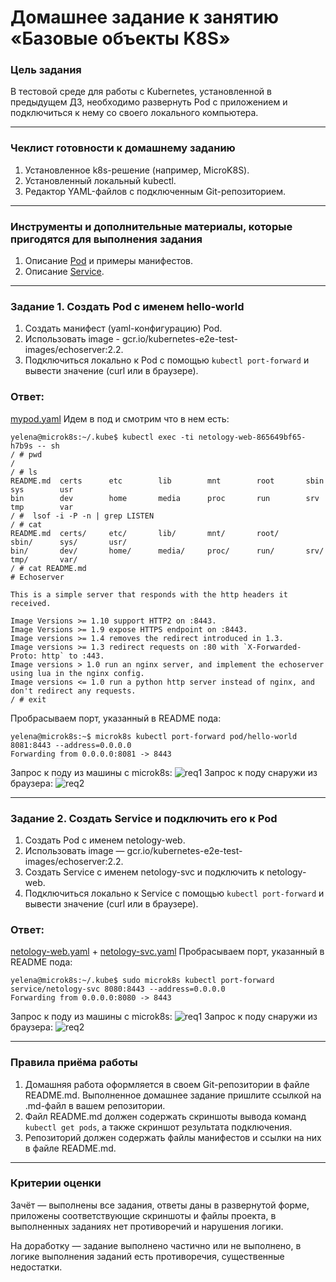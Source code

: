 # Домашнее задание к занятию «Базовые объекты K8S»

### Цель задания

В тестовой среде для работы с Kubernetes, установленной в предыдущем ДЗ, необходимо развернуть Pod с приложением и подключиться к нему со своего локального компьютера. 

------

### Чеклист готовности к домашнему заданию

1. Установленное k8s-решение (например, MicroK8S).
2. Установленный локальный kubectl.
3. Редактор YAML-файлов с подключенным Git-репозиторием.

------

### Инструменты и дополнительные материалы, которые пригодятся для выполнения задания

1. Описание [Pod](https://kubernetes.io/docs/concepts/workloads/pods/) и примеры манифестов.
2. Описание [Service](https://kubernetes.io/docs/concepts/services-networking/service/).

------

### Задание 1. Создать Pod с именем hello-world

1. Создать манифест (yaml-конфигурацию) Pod.
2. Использовать image - gcr.io/kubernetes-e2e-test-images/echoserver:2.2.
3. Подключиться локально к Pod с помощью `kubectl port-forward` и вывести значение (curl или в браузере).

### Ответ:
[mypod.yaml](./mypod.yaml)
Идем в под и смотрим что в нем есть:
```
yelena@microk8s:~/.kube$ kubectl exec -ti netology-web-865649bf65-h7b9s -- sh
/ # pwd
/
/ # ls
README.md  certs      etc        lib        mnt        root       sbin       sys        usr
bin        dev        home       media      proc       run        srv        tmp        var
/ #  lsof -i -P -n | grep LISTEN
/ # cat
README.md  certs/     etc/       lib/       mnt/       root/      sbin/      sys/       usr/
bin/       dev/       home/      media/     proc/      run/       srv/       tmp/       var/
/ # cat README.md
# Echoserver

This is a simple server that responds with the http headers it received.

Image Versions >= 1.10 support HTTP2 on :8443.
Image Versions >= 1.9 expose HTTPS endpoint on :8443.
Image versions >= 1.4 removes the redirect introduced in 1.3.
Image versions >= 1.3 redirect requests on :80 with `X-Forwarded-Proto: http` to :443.
Image versions > 1.0 run an nginx server, and implement the echoserver using lua in the nginx config.
Image versions <= 1.0 run a python http server instead of nginx, and don't redirect any requests.
/ # exit
```
Пробрасываем порт, указанный в README пода:
```
yelena@microk8s:~$ microk8s kubectl port-forward pod/hello-world 8081:8443 --address=0.0.0.0
Forwarding from 0.0.0.0:8081 -> 8443
```
Запрос к поду из машины с microk8s:
![req1](./pod_req_1.PNG)
Запрос к поду снаружи из браузера:
![req2](./pod_req_browser.PNG)

------

### Задание 2. Создать Service и подключить его к Pod

1. Создать Pod с именем netology-web.
2. Использовать image — gcr.io/kubernetes-e2e-test-images/echoserver:2.2.
3. Создать Service с именем netology-svc и подключить к netology-web.
4. Подключиться локально к Service с помощью `kubectl port-forward` и вывести значение (curl или в браузере).

### Ответ:
[netology-web.yaml](./netology-web.yaml) + [netology-svc.yaml](./netology-svc.yaml)
Пробрасываем порт, указанный в README пода:
```
yelena@microk8s:~/.kube$ sudo microk8s kubectl port-forward service/netology-svc 8080:8443 --address=0.0.0.0
Forwarding from 0.0.0.0:8080 -> 8443
```
Запрос к поду из машины с microk8s:
![req1](./service_req_1.PNG)
Запрос к поду снаружи из браузера:
![req2](./service_req_browser.PNG)

------

### Правила приёма работы

1. Домашняя работа оформляется в своем Git-репозитории в файле README.md. Выполненное домашнее задание пришлите ссылкой на .md-файл в вашем репозитории.
2. Файл README.md должен содержать скриншоты вывода команд `kubectl get pods`, а также скриншот результата подключения.
3. Репозиторий должен содержать файлы манифестов и ссылки на них в файле README.md.

------

### Критерии оценки
Зачёт — выполнены все задания, ответы даны в развернутой форме, приложены соответствующие скриншоты и файлы проекта, в выполненных заданиях нет противоречий и нарушения логики.

На доработку — задание выполнено частично или не выполнено, в логике выполнения заданий есть противоречия, существенные недостатки.
